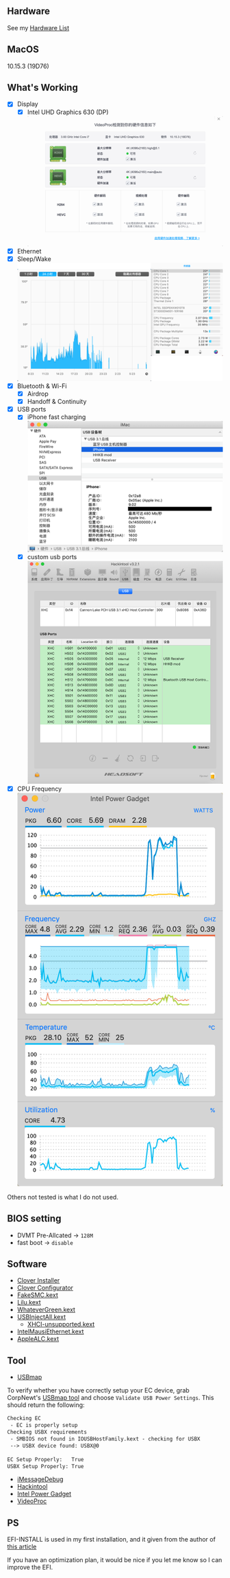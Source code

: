 ## Hardware
See my [Hardware List](HARDWARE.md)

## MacOS
10.15.3 (19D76)

## What's Working

- [x] Display
    - [x] Intel UHD Graphics 630 (DP)
    ![gup](img/gpu.png)
- [x] Ethernet
- [x] Sleep/Wake
![sleep/Wake](img/sleep_wake.png)
- [x] Bluetooth & Wi-Fi
    - [x] Airdrop
    - [x] Handoff & Continuity
- [x] USB ports
    - [x] iPhone fast charging
    ![fast_charging](img/usb_charging.png)
    - [x] custom usb ports
    ![usb](img/usb.png)
- [x] CPU Frequency
![cpu](img/cpu.png)

Others not tested is what I do not used.

## BIOS setting
 - DVMT Pre-Allcated -> `128M`
 - fast boot -> `disable`

## Software
- [Clover Installer](https://github.com/Dids/clover-builder/releases)
- [Clover Configurator](https://mackie100projects.altervista.org/download-clover-configurator/)
- [FakeSMC.kext](https://bitbucket.org/RehabMan/os-x-fakesmc-kozlek/downloads/)
- [Lilu.kext](https://github.com/acidanthera/Lilu/releases)
- [WhateverGreen.kext](https://github.com/acidanthera/WhateverGreen/releases)
- [USBInjectAll.kext](https://bitbucket.org/RehabMan/os-x-usb-inject-all/downloads/)
  - [XHCI-unsupported.kext](https://github.com/RehabMan/OS-X-USB-Inject-All)
- [IntelMausiEthernet.kext](https://bitbucket.org/RehabMan/os-x-intel-network/downloads/)
- [AppleALC.kext](https://github.com/acidanthera/AppleALC/releases)

## Tool
- [USBmap](https://github.com/corpnewt/USBMap)

To verify whether you have correctly setup your EC device, grab CorpNewt's [USBmap tool](https://github.com/corpnewt/USBMap) and choose `Validate USB Power Settings`. This should return the following:
```
Checking EC
 - EC is properly setup
Checking USBX requirements
 - SMBIOS not found in IOUSBHostFamily.kext - checking for USBX
 --> USBX device found: USBX@0

EC Setup Properly:   True
USBX Setup Properly: True
```
- [iMessageDebug](https://mac.softpedia.com/get/System-Utilities/iMessageDebug.shtml)
- [Hackintool](https://www.tonymacx86.com/threads/release-hackintool-v2-8-6.254559/)
- [Intel Power Gadget](https://software.intel.com/en-us/articles/intel-power-gadget)
- [VideoProc](https://www.videoproc.com/)

## PS
EFI-INSTALL is used in my first installation, and it given from the author of [this article](http://bbs.pcbeta.com/forum.php?mod=viewthread&tid=1816236)

If you have an optimization plan, it would be nice if you let me know so I can improve the EFI. 

